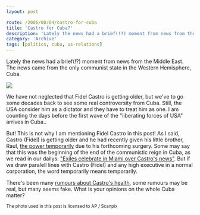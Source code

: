 ```yaml
---
layout: post

route: /2006/08/04/castro-for-cuba
title: 'Castro for Cuba?'
description: 'Lately the news had a brief(!?) moment from news from the Middle East. The news came from the only communist state in the Western Hemisphere, Cuba'
category: 'Archive'
tags: [politics, cuba, us-relations]
---
```


Lately the news had a brief(!?) moment from news from the Middle East. The news
came from the only communist state in the Western Hemisphere, Cuba.

<img class="ph" src="/img/blog/imge7dc9ba36a726bc1161d86692f6271f5.jpg"/>

We have not neglected that Fidel Castro is getting older, but we've to go some
decades back to see some real controversity from Cuba. Still, the USA consider
him as a dictator and they have to treat him as one. I am counting the days
before the first wave of the "liberating forces of USA" arrives in Cuba..

But! This is not why I am mentioning Fidel Castro in this post! As I said,
Castro (Fidel) is getting older and he had recently given his little brother,
Raul,
<a class="ph" target="_blank" rel="noopener noreferrer" href="http://today.reuters.com/news/articlenews.aspx?type=topNews&amp;storyID=2006-08-01T032602Z_01_N31365302_RTRUKOC_0_US-CUBA-CASTRO.xml">the
power temporarily</a> due to his forthcoming surgery. Some may say that this was
the beginning of the end of the communistic reign in Cuba, as we read in our
dailys:
<a class="ph" target="_blank" rel="noopener noreferrer" href="http://today.reuters.com/news/articlenews.aspx?type=domesticNews&amp;storyID=2006-08-01T051933Z_01_N31345162_RTRUKOC_0_US-CUBA-CASTRO-MIAMI.xml">"Exiles
celebrate in Miami over Castro's news"</a>. But if we draw paralell lines with
Castro (Fidel) and any high executive in a normal corporation, the word
temporarily means temporarily.

There's been many
<a class="ph" target="_blank" rel="noopener noreferrer" href="http://today.reuters.com/news/articlenews.aspx?type=topNews&amp;storyid=2006-08-01T024715Z_01_N31367531_RTRUKOT_0_TEXT0.xml">rumours
about Castro's health</a>, some rumours may be real, but many seems fake. What
is your opinions on the whole Cuba matter?

<small class="ph">The photo used in this post is licensed to AP /
Scanpix</small>
